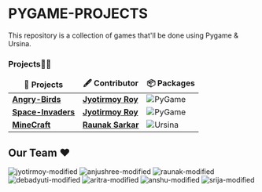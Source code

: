 # PYGAME-PROJECTS

This repository is a collection of games that'll be done using Pygame & Ursina.


<h3>Projects🔺👑</h3>
<table>
  <thead align="center">
    <tr border: none;>
      <td><b>🎁 Projects</b></td>
      <td><b>🖋 Contributor</b></td>
      <td><b>📦 Packages</b></td>
    </tr>
  </thead>
  <tbody>
  <tr>
	    <td><a href="https://github.com/ItsRoy69/PYGAME-PROJECTS/tree/main/Angry-Birds"><b>Angry-Birds</b></a></td>
      <td><a href="https://github.com/ItsRoy69"/><b>Jyotirmoy Roy</b></a></td>
      <td><img alt="PyGame" alt="PyGame" src="https://img.shields.io/badge/PyGame%20-%2314354C.svg?logo=python&logoColor=white"></a></td>
      
  </tr>
  <tr>
	    <td><a href="https://github.com/ItsRoy69/PYGAME-PROJECTS/tree/main/Space-Invaders"><b>Space-Invaders</b></a></td>
      <td><a href="https://github.com/ItsRoy69"/><b>Jyotirmoy Roy</b></a></td>
      <td><img alt="PyGame" alt="PyGame" src="https://img.shields.io/badge/PyGame%20-%2314354C.svg?logo=python&logoColor=white"></a></td>
  </tr>    
	<tr>
	    <td><a href=""><b>MineCraft</b></a></td>
      <td><a href=""/><b>Raunak Sarkar</b></a></td>
      <td><img alt="Ursina" alt="Ursina" src="https://img.shields.io/badge/Ursina%20-blue.svg?logo=python&logoColor=white"></a></td>
  </tr>
 
 
  </tbody>	 
</table>


## Our Team ♥

![jyotirmoy-modified](https://user-images.githubusercontent.com/72851613/139521878-4fd74fae-1679-4a02-91e0-f8614a26b9bd.png)
![anjushree-modified]() 
![raunak-modified]()
![debadyuti-modified](https://user-images.githubusercontent.com/72851613/139521879-ab7b12c6-57b8-4499-a31f-308ae54dcd77.png)
![aritra-modified]() 
![anshu-modified]()
![srija-modified]() 


